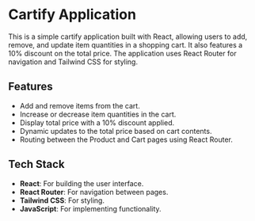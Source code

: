 # Cartify Application

This is a simple cartify application built with React, allowing users to add, remove, and update item quantities in a shopping cart. It also features a 10% discount on the total price. The application uses React Router for navigation and Tailwind CSS for styling.

## Features

- Add and remove items from the cart.
- Increase or decrease item quantities in the cart.
- Display total price with a 10% discount applied.
- Dynamic updates to the total price based on cart contents.
- Routing between the Product and Cart pages using React Router.

## Tech Stack

- **React**: For building the user interface.
- **React Router**: For navigation between pages.
- **Tailwind CSS**: For styling.
- **JavaScript**: For implementing functionality.
